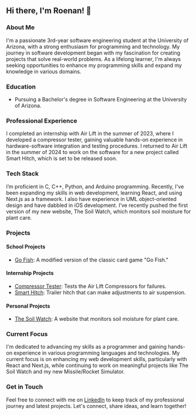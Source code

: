 ## Hi there, I'm Roenan! 👋

### About Me
I'm a passionate 3rd-year software engineering student at the University of Arizona, with a strong enthusiasm for programming and technology. My journey in software development began with my fascination for creating projects that solve real-world problems. As a lifelong learner, I'm always seeking opportunities to enhance my programming skills and expand my knowledge in various domains.

### Education
- Pursuing a Bachelor's degree in Software Engineering at the University of Arizona.

### Professional Experience
I completed an internship with Air Lift in the summer of 2023, where I developed a compressor tester, gaining valuable hands-on experience in hardware-software integration and testing procedures. I returned to Air Lift in the summer of 2024 to work on the software for a new project called Smart Hitch, which is set to be released soon.

### Tech Stack
I’m proficient in C, C++, Python, and Arduino programming. Recently, I've been expanding my skills in web development, learning React, and using Next.js as a framework. I also have experience in UML object-oriented design and have dabbled in iOS development. I’ve recently pushed the first version of my new website, The Soil Watch, which monitors soil moisture for plant care.

### Projects

#### School Projects
- [Go Fish](https://github.com/Roenan-b/Modified-Go-Fish-Game): A modified version of the classic card game "Go Fish."

#### Internship Projects
- [Compressor Tester](https://github.com/Roenan-b/Compressor-Tester): Tests the Air Lift Compressors for failures.
- [Smart Hitch](https://github.com/Roenan-b/Smart-Hitch): Trailer hitch that can make adjustments to air suspension.

#### Personal Projects
- [The Soil Watch](https://github.com/Roenan-b/The-Soil-Watch): A website that monitors soil moisture for plant care.

### Current Focus
I'm dedicated to advancing my skills as a programmer and gaining hands-on experience in various programming languages and technologies. My current focus is on enhancing my web development skills, particularly with React and Next.js, while continuing to work on meaningful projects like The Soil Watch and my new Missile/Rocket Simulator.

### Get in Touch
Feel free to connect with me on [LinkedIn](https://www.linkedin.com/in/roenan/) to keep track of my professional journey and latest projects. Let's connect, share ideas, and learn together!
